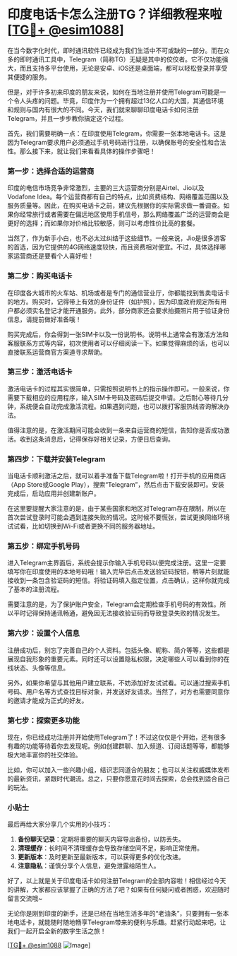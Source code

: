 # 印度电话卡怎么注册TG？详细教程来啦[[TG💪+ @esim1088](https://t.me/s/esim1088)]

在当今数字化时代，即时通讯软件已经成为我们生活中不可或缺的一部分。而在众多的即时通讯工具中，Telegram（简称TG）无疑是其中的佼佼者。它不仅功能强大，而且支持多平台使用，无论是安卓、iOS还是桌面端，都可以轻松登录并享受其便捷的服务。

但是，对于许多初来印度的朋友来说，如何在当地注册并使用Telegram可能是一个令人头疼的问题。毕竟，印度作为一个拥有超过13亿人口的大国，其通信环境和规则与国内有很大的不同。今天，我们就来聊聊印度电话卡如何注册Telegram，并且一步步教你搞定这个过程。

首先，我们需要明确一点：在印度使用Telegram，你需要一张本地电话卡。这是因为Telegram要求用户必须通过手机号码进行注册，以确保账号的安全性和合法性。那么接下来，就让我们来看看具体的操作步骤吧！

### 第一步：选择合适的运营商

印度的电信市场竞争非常激烈，主要的三大运营商分别是Airtel、Jio以及Vodafone Idea。每个运营商都有自己的特点，比如资费结构、网络覆盖范围以及服务质量等。因此，在购买电话卡之前，建议先根据你的实际需求做一番调查。如果你经常旅行或者需要在偏远地区使用手机信号，那么网络覆盖广泛的运营商会是更好的选择；而如果你对价格比较敏感，则可以考虑性价比高的套餐。

当然了，作为新手小白，也不必太过纠结于这些细节。一般来说，Jio是很多游客的首选，因为它提供的4G网络速度较快，而且资费相对便宜。不过，具体选择哪家运营商还是要看个人喜好啦！

### 第二步：购买电话卡

在印度各大城市的火车站、机场或者是专门的通信营业厅，你都能找到售卖电话卡的地方。购买时，记得带上有效的身份证件（如护照），因为印度政府规定所有用户都必须实名登记才能开通服务。此外，部分商家还会要求拍摄照片用于验证身份信息，请提前做好准备哦！

购买完成后，你会得到一张SIM卡以及一份说明书。说明书上通常会有激活方法和客服联系方式等内容，初次使用者可以仔细阅读一下。如果觉得麻烦的话，也可以直接联系运营商官方渠道寻求帮助。

### 第三步：激活电话卡

激活电话卡的过程其实很简单，只需按照说明书上的指示操作即可。一般来说，你需要下载相应的应用程序，输入SIM卡号码及密码后提交申请。之后耐心等待几分钟，系统便会自动完成激活流程。如果遇到问题，也可以拨打客服热线咨询解决办法。

值得注意的是，在激活期间可能会收到一条来自运营商的短信，告知你是否成功激活。收到这条消息后，记得保存好相关记录，方便日后查询。

### 第四步：下载并安装Telegram

当电话卡顺利激活之后，就可以着手准备下载Telegram啦！打开手机的应用商店（App Store或Google Play），搜索“Telegram”，然后点击下载安装即可。安装完成后，启动应用并创建新账户。

在这里要提醒大家注意的是，由于某些国家和地区对Telegram存在限制，所以在首次尝试登录时可能会遇到连接失败的情况。这时候不要慌张，尝试更换网络环境试试看，比如切换到Wi-Fi或者更换不同的服务器地址。

### 第五步：绑定手机号码

进入Telegram主界面后，系统会提示你输入手机号码以便完成注册。这里一定要填写你在印度使用的本地号码哦！输入完毕后点击发送验证码按钮，稍等片刻就能接收到一条包含验证码的短信。将验证码填入指定位置，点击确认，这样你就完成了基本的注册流程。

需要注意的是，为了保护账户安全，Telegram会定期检查手机号码的有效性。所以平时记得保持通讯畅通，避免因无法接收验证码而导致登录失败的情况发生。

### 第六步：设置个人信息

注册成功后，别忘了完善自己的个人资料。包括头像、昵称、简介等等，这些都是展现自我形象的重要元素。同时还可以设置隐私权限，决定哪些人可以看到你的在线状态、头像等信息。

另外，如果你希望与其他用户建立联系，不妨添加好友试试看。可以通过搜索手机号码、用户名等方式查找目标对象，并发送好友请求。当然了，对方也需要同意你的邀请才能成为正式的好友。

### 第七步：探索更多功能

现在，你已经成功注册并开始使用Telegram了！不过这仅仅是个开始，还有很多有趣的功能等待着你去发现呢。例如创建群聊、加入频道、订阅话题等等，都能够极大地丰富你的社交体验。

比如，你可以加入一些兴趣小组，结识志同道合的朋友；也可以关注权威媒体发布的最新资讯，紧跟时代潮流。总之，只要你愿意花时间去探索，总会找到适合自己的玩法。

### 小贴士

最后再给大家分享几个实用的小技巧：

1. **备份聊天记录**：定期将重要的聊天内容导出备份，以防丢失。
2. **清理缓存**：长时间不清理缓存会导致存储空间不足，影响正常使用。
3. **更新版本**：及时更新至最新版本，可以获得更多的优化改进。
4. **注意隐私**：谨慎分享个人信息，避免泄露给陌生人。

好了，以上就是关于印度电话卡如何注册Telegram的全部内容啦！相信经过今天的讲解，大家都应该掌握了正确的方法了吧？如果有任何疑问或者困惑，欢迎随时留言交流哦~

无论你是刚到印度的新手，还是已经在当地生活多年的“老油条”，只要拥有一张本地电话卡，就能随时随地畅享Telegram带来的便利与乐趣。赶紧行动起来吧，让我们一起开启全新的数字生活之旅！

[[TG💪+ @esim1088](https://t.me/s/esim1088) ![Image](https://i.postimg.cc/4NQfJmqS/Snipaste-2025-05-13-00-14-12.png)]